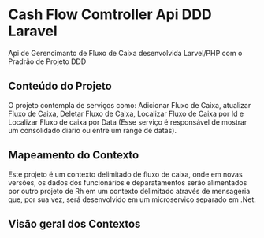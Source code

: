 # Cash Flow Comtroller Api DDD Laravel

Api de Gerencimanto de Fluxo de Caixa desenvolvida Larvel/PHP com o Pradrão de Projeto DDD 

## Conteúdo do Projeto
O projeto contempla de serviços como: Adicionar Fluxo de Caixa,  atualizar Fluxo de Caixa, Deletar Fluxo de Caixa, Localizar Fluxo de Caixa por Id e Localizar Fluxo de caixa por Data (Esse serviço é responsável de mostrar um consolidado diario ou entre um range de datas). 

## Mapeamento do Contexto
Este projeto é um contexto delimitado de fluxo de caixa, onde em novas versões, os dados dos funcionários e deparatamentos serão alimentados por outro projeto de Rh em um contexto delimitado através de mensageria que, por sua vez, será desenvolvido em um microserviço separado em .Net.  

## Visão geral dos Contextos
